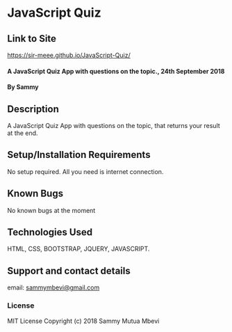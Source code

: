 # JavaScript Quiz
## Link to Site
 https://sir-meee.github.io/JavaScript-Quiz/
#### A JavaScript Quiz App with questions on the topic., 24th September 2018
#### By **Sammy**
## Description
A JavaScript Quiz App with questions on the topic, that returns your result at the end.
## Setup/Installation Requirements
No setup required. All you need is internet connection.
## Known Bugs
No known bugs at the moment
## Technologies Used
HTML, CSS, BOOTSTRAP, JQUERY, JAVASCRIPT.
## Support and contact details
email: sammymbevi@gmail.com
### License
MIT License Copyright (c) 2018 Sammy Mutua Mbevi
